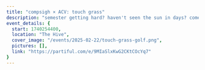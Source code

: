 ```yaml
---
title: "compsigh × ACV: touch grass"
description: "semester getting hard? haven't seen the sun in days? come touch some fake grass at mini golf! join compsigh and acv for friends and fun on the faraway ⛳ we'll see you at subpar mini golf"
event_details: {
  start: 1740254400,
  location: "The Hive",
  cover_image: "/events/2025-02-22/touch-grass-golf.png",
  pictures: [],
  link: "https://partiful.com/e/9MIaSlxKwG2CKtCOcYq7"
}
---
```

